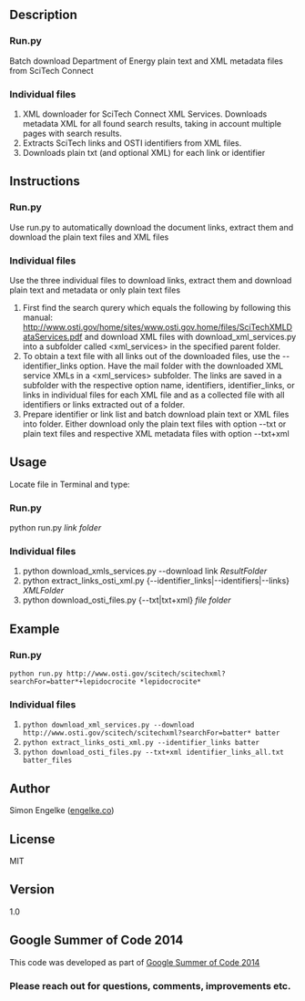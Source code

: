 ## Description

### Run.py

Batch download Department of Energy plain text and XML metadata files from SciTech Connect

### Individual files

1. XML downloader for SciTech Connect XML Services. 
Downloads metadata XML for all found search results, 
taking in account multiple pages with search results.
2. Extracts SciTech links and OSTI identifiers from XML files. 
3. Downloads plain txt (and optional XML) for each link or identifier

## Instructions

### Run.py

Use run.py to automatically download the document links, extract them and download
the plain text files and XML files

### Individual files

Use the three individual files to download links, extract them and download plain text and
metadata or only plain text files

1. First find the search qurery which equals the following <link> by following this manual: 
http://www.osti.gov/home/sites/www.osti.gov.home/files/SciTechXMLDataServices.pdf
and download XML files with download_xml_services.py into a subfolder called <xml_services> 
in the specified parent folder. 
2. To obtain a text file with all links out of the downloaded files, use the 
--identifier_links option. Have the mail folder with the downloaded XML service XMLs in a 
<xml_services> subfolder. The links are saved in a subfolder with the respective option name, 
identifiers, identifier_links, or links in individual files for each XML file and as a collected 
file with all identifiers or links extracted out of a folder.
3. Prepare identifier or link list and batch download plain text or XML files into folder.
Either download only the plain text files with option --txt or plain text files and respective XML
metadata files with option --txt+xml

## Usage

Locate file in Terminal and type:

### Run.py

python run.py *link* *folder*

### Individual files

1. python download_xmls_services.py --download link *ResultFolder*
2. python extract_links_osti_xml.py {--identifier_links|--identifiers|--links} *XMLFolder*
3. python download_osti_files.py {--txt|txt+xml} *file* *folder*

## Example

### Run.py

    python run.py http://www.osti.gov/scitech/scitechxml?searchFor=batter*+lepidocrocite *lepidocrocite*

### Individual files

1. `python download_xml_services.py --download http://www.osti.gov/scitech/scitechxml?searchFor=batter* batter`
2. `python extract_links_osti_xml.py --identifier_links batter`
3. `python download_osti_files.py --txt+xml identifier_links_all.txt batter_files`

## Author

Simon Engelke ([engelke.co](http://engelke.co))

## License

MIT

## Version

1.0

## Google Summer of Code 2014

This code was developed as part of [Google Summer of Code 2014](https://www.google-melange.com/gsoc/project/details/google/gsoc2014/sengelke/5668600916475904)

### Please reach out for questions, comments, improvements etc.
